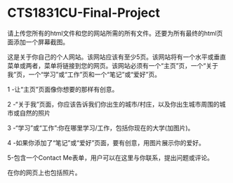 # CTS1831CU-Final-Project

请上传您所有的html文件和您的网站所需的所有文件。还要为所有最终的html页面添加一个屏幕截图。

这是关于你自己的个人网站。该网站应该有至少5页。该网站将有一个水平或垂直菜单或两者，菜单将链接到您的网页。该网站必须有一个“主页”页，一个“关于我”页，一个“学习”或“工作”页和一个“笔记”或“爱好”页。

1 -让“主页”页面像你想要的那样有创意。

2 -“关于我”页面，你应该告诉我们你出生的城市/村庄，以及你出生城市周围的城市或自然的照片

3 -“学习”或“工作”:你在哪里学习/工作，包括你现在的大学(加图片)。

4 -如果你添加了“笔记”或“爱好”页面，要有创意，用图片展示你的爱好。

5-包含一个Contact Me表单，用户可以在这里与你联系，提出问题或评论。

在你的网页上也包括照片。
